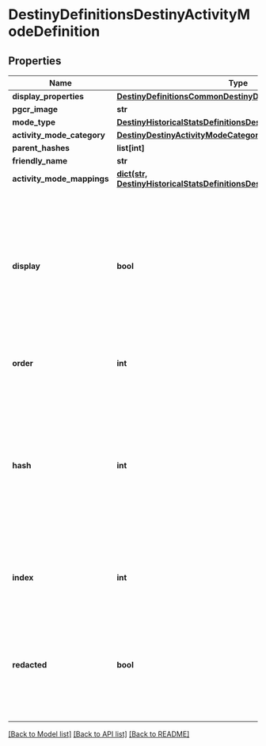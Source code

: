 # DestinyDefinitionsDestinyActivityModeDefinition

## Properties
Name | Type | Description | Notes
------------ | ------------- | ------------- | -------------
**display_properties** | [**DestinyDefinitionsCommonDestinyDisplayPropertiesDefinition**](DestinyDefinitionsCommonDestinyDisplayPropertiesDefinition.md) |  | [optional] 
**pgcr_image** | **str** |  | [optional] 
**mode_type** | [**DestinyHistoricalStatsDefinitionsDestinyActivityModeType**](DestinyHistoricalStatsDefinitionsDestinyActivityModeType.md) |  | [optional] 
**activity_mode_category** | [**DestinyDestinyActivityModeCategory**](DestinyDestinyActivityModeCategory.md) |  | [optional] 
**parent_hashes** | **list[int]** |  | [optional] 
**friendly_name** | **str** |  | [optional] 
**activity_mode_mappings** | [**dict(str, DestinyHistoricalStatsDefinitionsDestinyActivityModeType)**](DestinyHistoricalStatsDefinitionsDestinyActivityModeType.md) |  | [optional] 
**display** | **bool** | If FALSE, we want to ignore this type when we&#39;re showing activity modes in BNet UI.  It will still be returned in case  3rd parties want to use it for any purpose. | [optional] 
**order** | **int** | The relative ordering of activity modes. | [optional] 
**hash** | **int** | The unique identifier for this entity.  Guaranteed to be unique for the type of entity, but not globally.    When entities refer to each other in Destiny content, it is this hash that they are referring to. | [optional] 
**index** | **int** | The index of the entity as it was found in the investment tables. | [optional] 
**redacted** | **bool** | If this is true, then there is an entity with this identifier/type combination, but BNet is  not yet allowed to show it.  Sorry! | [optional] 

[[Back to Model list]](../README.md#documentation-for-models) [[Back to API list]](../README.md#documentation-for-api-endpoints) [[Back to README]](../README.md)


